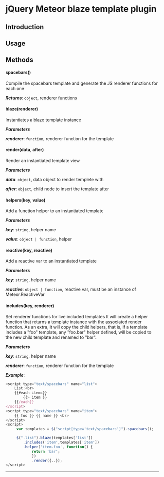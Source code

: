 # jQuery Meteor blaze template plugin

## Introduction

## Usage

## Methods

#### spacebars() 

Compile the spacebars template and generate the JS renderer functions for each one

***Returns***: `object`, renderer functions


#### blaze(renderer) 

Instantiates a blaze template instance

***Parameters***

***renderer***: `function`, renderer function for the template



#### render(data, after) 

Render an instantiated template view

***Parameters***

***data***: `object`, data object to render templete with

***after***: `object`, child node to insert the template after



#### helpers(key, value) 

Add a function helper to an instantiated template

***Parameters***

***key***: `string`, helper name

***value***: `object | function`, helper



#### reactive(key, reactive) 

Add a reactive var to an instantiated template

***Parameters***

***key***: `string`, helper name

***reactive***: `object | function`, reactive var, must be an instance of Meteor.ReactiveVar



#### includes(key, renderer) 

Set renderer functions for live included templates
It will create a helper function that returns a template instance with the associated render function. As an extra, it will copy the child helpers, that is, if a template includes a "foo" template, any "foo.bar" helper defined, will be copied to the new child template and renamed to "bar".

***Parameters***

***key***: `string`, helper name

***renderer***: `function`, renderer function for the template


***Example***:
```js
<script type="text/spacebars" name="list">
	List:<br>
	{{#each items}}
		{{> item }}
	{{/each}}
</script>
<script type="text/spacebars" name="item">
	{{ foo }} {{ name }} <br>
</script>
<script>
	 var templates = $("script[type='text/spacebars']").spacebars();

	 $(".list").blaze(templates['list'])
		.includes('item',templates['item'])
		.helper('item.foo', function() {
			return 'bar';
			})
			.render({..});
</script> 
```



** ** **










